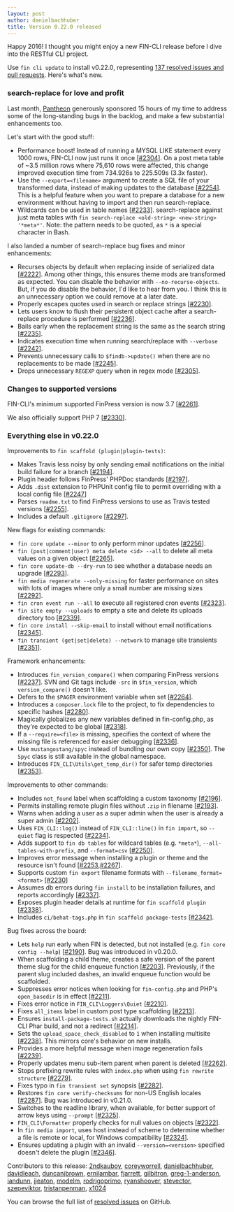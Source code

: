 ```yaml
---
layout: post
author: danielbachhuber
title: Version 0.22.0 released
---
```


Happy 2016! I thought you might enjoy a new FIN-CLI release before I dive into the RESTful CLI project.

Use `fin cli update` to install v0.22.0, representing [137 resolved issues and pull requests](https://github.com/fin-cli/fin-cli/issues?q=milestone%3A0.22.0+is%3Aclosed). Here's what's new.

### search-replace for love and profit

Last month, [Pantheon](https://pantheon.io/) generously sponsored 15 hours of my time to address some of the long-standing bugs in the backlog, and make a few substantial enhancements too.

Let's start with the good stuff:

* Performance boost! Instead of running a MYSQL LIKE statement every 1000 rows, FIN-CLI now just runs it once [[#2304](https://github.com/fin-cli/fin-cli/pull/2304)]. On a post meta table of ~3.5 million rows where 75,610 rows were affected, this change improved execution time from 734.926s to 225.509s (3.3x faster).
* Use the `--export=<filename>` argument to create a SQL file of your transformed data, instead of making updates to the database [[#2254](https://github.com/fin-cli/fin-cli/pull/2254)]. This is a helpful feature when you want to prepare a database for a new environment without having to import and then run search-replace.
* Wildcards can be used in table names [[#2233](https://github.com/fin-cli/fin-cli/pull/2233)]. search-replace against just meta tables with `fin search-replace <old-string> <new-string> '*meta*'`. Note: the pattern needs to be quoted, as `*` is a special character in Bash.

I also landed a number of search-replace bug fixes and minor enhancements:

* Recurses objects by default when replacing inside of serialized data [[#2222](https://github.com/fin-cli/fin-cli/pull/2222)]. Among other things, this ensures theme mods are transformed as expected. You can disable the behavior with `--no-recurse-objects`. But, if you do disable the behavior, I'd like to hear from you. I think this is an unnecessary option we could remove at a later date.
* Properly escapes quotes used in search or replace strings [[#2230](https://github.com/fin-cli/fin-cli/pull/2230)].
* Lets users know to flush their persistent object cache after a search-replace procedure is performed [[#2236](https://github.com/fin-cli/fin-cli/pull/2236)].
* Bails early when the replacement string is the same as the search string [[#2235](https://github.com/fin-cli/fin-cli/pull/2235)].
* Indicates execution time when running search/replace with `--verbose` [[#2242](https://github.com/fin-cli/fin-cli/pull/2242)].
* Prevents unnecessary calls to `$findb->update()` when there are no replacements to be made [[#2245](https://github.com/fin-cli/fin-cli/pull/2245)].
* Drops unnecessary `REGEXP` query when in regex mode [[#2305](https://github.com/fin-cli/fin-cli/pull/2305)].

### Changes to supported versions

FIN-CLI's minimum supported FinPress version is now 3.7 [[#2261](https://github.com/fin-cli/fin-cli/pull/2261)].

We also officially support PHP 7 [[#2330](https://github.com/fin-cli/fin-cli/pull/2330)].

### Everything else in v0.22.0

Improvements to `fin scaffold (plugin|plugin-tests)`:

* Makes Travis less noisy by only sending email notifications on the initial build failure for a branch [[#2194](https://github.com/fin-cli/fin-cli/pull/2194)].
* Plugin header follows FinPress' PHPDoc standards [[#2197](https://github.com/fin-cli/fin-cli/pull/2197)].
* Adds `.dist` extension to PHPUnit config file to permit overriding with a local config file [[#2247](https://github.com/fin-cli/fin-cli/pull/2247)]
* Parses `readme.txt` to find FinPress versions to use as Travis tested versions [[#2255](https://github.com/fin-cli/fin-cli/pull/2255)].
* Includes a default `.gitignore` [[#2297](https://github.com/fin-cli/fin-cli/pull/2297)].

New flags for existing commands:

* `fin core update --minor` to only perform minor updates [[#2256](https://github.com/fin-cli/fin-cli/pull/2256)].
* `fin (post|comment|user) meta delete <id> --all` to delete all meta values on a given object [[#2265](https://github.com/fin-cli/fin-cli/pull/2265)].
* `fin core update-db --dry-run` to see whether a database needs an upgrade [[#2293](https://github.com/fin-cli/fin-cli/pull/2293)].
* `fin media regenerate --only-missing` for faster performance on sites with lots of images where only a small number are missing sizes [[#2292](https://github.com/fin-cli/fin-cli/pull/2292)].
* `fin cron event run --all` to execute all registered cron events [[#2323](https://github.com/fin-cli/fin-cli/pull/2323)].
* `fin site empty --uploads` to empty a site and delete its uploads directory too [[#2339](https://github.com/fin-cli/fin-cli/pull/2339)].
* `fin core install --skip-email` to install without email notifications [[#2345](https://github.com/fin-cli/fin-cli/pull/2345)].
* `fin transient (get|set|delete) --network` to manage site transients [[#2351](https://github.com/fin-cli/fin-cli/pull/2351)].

Framework enhancements:

* Introduces `fin_version_compare()` when comparing FinPress versions [[#2237](https://github.com/fin-cli/fin-cli/pull/2237)]. SVN and Git tags include `-src` in `$fin_version`, which
`version_compare()` doesn't like.
* Defers to the `$PAGER` environment variable when set [[#2264](https://github.com/fin-cli/fin-cli/pull/2264)].
* Introduces a `composer.lock` file to the project, to fix dependencies to specific hashes [[#2280](https://github.com/fin-cli/fin-cli/pull/2280)].
* Magically globalizes any new variables defined in fin-config.php, as they're expected to be global [[#2318](https://github.com/fin-cli/fin-cli/pull/2318)].
* If a `--require=<file>` is missing, specifies the context of where the missing file is referenced for easier debugging [[#2336](https://github.com/fin-cli/fin-cli/pull/2336)].
* Use `mustangostang/spyc` instead of bundling our own copy [[#2350](https://github.com/fin-cli/fin-cli/pull/2350)]. The `Spyc` class is still available in the global namespace.
* Introduces `FIN_CLI\Utils\get_temp_dir()` for safer temp directories [[#2353](https://github.com/fin-cli/fin-cli/pull/2353)].

Improvements to other commands:

* Includes `not_found` label when scaffolding a custom taxonomy [[#2196](https://github.com/fin-cli/fin-cli/pull/2196)].
* Permits installing remote plugin files without `.zip` in filename [[#2193](https://github.com/fin-cli/fin-cli/pull/2193)].
* Warns when adding a user as a super admin when the user is already a super admin [[#2202](https://github.com/fin-cli/fin-cli/pull/2202)].
* Uses `FIN_CLI::log()` instead of `FIN_CLI::line()` in `fin import`, so `--quiet` flag is respected [[#2234](https://github.com/fin-cli/fin-cli/pull/2234)].
* Adds support to `fin db tables` for wildcard tables (e.g. `*meta*`), `--all-tables-with-prefix`, and `--format=csv` [[#2250](https://github.com/fin-cli/fin-cli/pull/2250)].
* Improves error message when installing a plugin or theme and the resource isn't found [[#2253](https://github.com/fin-cli/fin-cli/pull/2253),[#2267](https://github.com/fin-cli/fin-cli/pull/2267)].
* Supports custom `fin export` filename formats with `--filename_format=<format>` [[#2230](https://github.com/fin-cli/fin-cli/pull/2300)]
* Assumes db errors during `fin install` to be installation failures, and reports accordingly [[#2337](https://github.com/fin-cli/fin-cli/pull/2337)].
* Exposes plugin header details at runtime for `fin scaffold plugin` [[#2338](https://github.com/fin-cli/fin-cli/pull/2338)].
* Includes `ci/behat-tags.php` in `fin scaffold package-tests` [[#2342](https://github.com/fin-cli/fin-cli/pull/2342)].

Bug fixes across the board:

* Lets `help` run early when FIN is detected, but not installed (e.g. `fin core config --help`) [[#2190](https://github.com/fin-cli/fin-cli/pull/2190)]. Bug was introduced in v0.20.0.
* When scaffolding a child theme, creates a safe version of the parent theme slug for the child enqueue function [[#2203](https://github.com/fin-cli/fin-cli/pull/2203)]. Previously, if the parent slug included dashes, an invalid enqueue function would be scaffolded.
* Suppresses error notices when looking for `fin-config.php` and PHP's `open_basedir` is in effect [[#2211](https://github.com/fin-cli/fin-cli/pull/2211)].
* Fixes error notice in `FIN_CLI\Loggers\Quiet` [[#2210](https://github.com/fin-cli/fin-cli/pull/2210)].
* Fixes `all_items` label in custom post type scaffolding [[#2213](https://github.com/fin-cli/fin-cli/pull/2213)].
* Ensures `install-package-tests.sh` actually downloads the nightly FIN-CLI Phar build, and not a redirect [[#2214](https://github.com/fin-cli/fin-cli/pull/2214)].
* Sets the `upload_space_check_disabled` to `1` when installing multisite [[#2238](https://github.com/fin-cli/fin-cli/pull/2238)]. This mirrors core's behavior on new installs.
* Provides a more helpful message when image regeneration fails [[#2239](https://github.com/fin-cli/fin-cli/pull/2239)].
* Properly updates menu sub-item parent when parent is deleted [[#2262](https://github.com/fin-cli/fin-cli/pull/2262)].
* Stops prefixing rewrite rules with `index.php` when using `fin rewrite structure` [[#2279](https://github.com/fin-cli/fin-cli/pull/2279)].
* Fixes typo in `fin transient set` synopsis [[#2282](https://github.com/fin-cli/fin-cli/pull/2282)].
* Restores `fin core verify-checksums` for non-US English locales [[#2287](https://github.com/fin-cli/fin-cli/pull/2287)]. Bug was introduced in v0.21.0.
* Switches to the readline library, when available, for better support of arrow keys using `--prompt` [[#2325](https://github.com/fin-cli/fin-cli/pull/2325)].
* `FIN_CLI\Formatter` properly checks for null values on objects [[#2322](https://github.com/fin-cli/fin-cli/pull/2322)].
* In `fin media import`, uses host instead of scheme to determine whether a file is remote or local, for Windows compatibility [[#2324](https://github.com/fin-cli/fin-cli/pull/2324)].
* Ensures updating a plugin with an invalid `--version=<version>` specified doesn't delete the plugin [[#2346](https://github.com/fin-cli/fin-cli/pull/2346)].

Contributors to this release: [2ndkauboy](https://github.com/2ndkauboy), [coreyworrell](https://github.com/coreyworrell), [danielbachhuber](https://github.com/danielbachhuber), [davidleach](https://github.com/davidleach), [duncanjbrown](https://github.com/duncanjbrown), [ernilambar](https://github.com/ernilambar), [fjarrett](https://github.com/fjarrett), [gilbitron](https://github.com/gilbitron), [greg-1-anderson](https://github.com/greg-1-anderson), [iandunn](https://github.com/iandunn), [jjeaton](https://github.com/jjeaton), [modelm](https://github.com/modelm), [rodrigoprimo](https://github.com/rodrigoprimo), [ryanshoover](https://github.com/ryanshoover), [stevector](https://github.com/stevector), [szepeviktor](https://github.com/szepeviktor), [tristanpenman](https://github.com/tristanpenman), [x1024](https://github.com/x1024)

You can browse the full list of [resolved issues](https://github.com/fin-cli/fin-cli/issues?q=milestone%3A0.22.0+is%3Aclosed) on GitHub.

